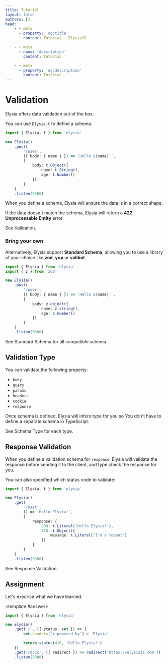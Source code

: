 ```yaml
---
title: Tutorial
layout: false
authors: []
head:
    - - meta
      - property: 'og:title'
        content: Tutorial - ElysiaJS

    - - meta
      - name: 'description'
        content: Tutorial

    - - meta
      - property: 'og:description'
        content: Tutorial
---
```


<script setup lang="ts">
import { Elysia } from 'elysia'

import Editor from '../../../components/xiao/playground/playground.vue'
import DocLink from '../../../components/xiao/doc-link/doc-link.vue'

import { code, testcases } from './data'
</script>

<Editor :code="code" :testcases="testcases">

# Validation

Elysia offers data validation out of the box.

You can use `Elysia.t` to define a schema.

```typescript
import { Elysia, t } from 'elysia'

new Elysia()
	.post(
		'/user',
		({ body: { name } }) => `Hello ${name}!`,
		{
			body: t.Object({
				name: t.String(),
				age: t.Number()
			})
		}
	)
	.listen(3000)
```

When you define a schema, Elysia will ensure the data is in a correct shape.

If the data doesn't match the schema, Elysia will return a **422 Unprocessable Entity** error.

See <DocLink href="/essential/validation">Validation</DocLink>.

### Bring your own
Alternatively, Elysia support **Standard Schema**, allowing you to use a library of your choice like **zod**, **yup** or **valibot**.

```typescript
import { Elysia } from 'elysia'
import { z } from 'zod'

new Elysia()
	.post(
		'/user',
		({ body: { name } }) => `Hello ${name}!`,
		{
			body: z.object({
				name: z.string(),
				age: z.number()
			})
		}
	)
	.listen(3000)
```

See <DocLink href="/essential/validation#standard-schema">Standard Schema</DocLink> for all compatible schema.

## Validation Type
You can validate the following property:

- `body`
- `query`
- `params`
- `headers`
- `cookie`
- `response`

Once schema is defined, Elysia will infers type for you so You don't have to define a separate schema in TypeScript.

See <DocLink href="/essential/validation#schema-type">Schema Type</DocLink> for each type.

## Response Validation
When you define a validation schema for `response`, Elysia will validate the response before sending it to the client, and type check the response for you.

You can also specified which status code to validate:
```typescript
import { Elysia, t } from 'elysia'

new Elysia()
	.get(
		'/user',
		() => `Hello Elysia!`,
		{
			response: {
				200: t.Literal('Hello Elysia!'),
				418: t.Object({
					message: t.Literal("I'm a teapot")
				})
			}
		}
	)
	.listen(3000)
```

See <DocLink href="/essential/validation#response">Response Validation</DocLink>.

## Assignment

Let's execrise what we have learned.

<template #answer>

```typescript
import { Elysia } from 'elysia'

new Elysia()
	.get('/', ({ status, set }) => {
		set.headers['x-powered-by'] = 'Elysia'

		return status(418, 'Hello Elysia!')
	})
	.get('/docs', ({ redirect }) => redirect('https://elysiajs.com'))
	.listen(3000)
```

</template>

</Editor>
